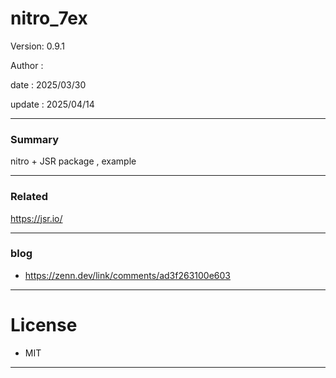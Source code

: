 # nitro_7ex

 Version: 0.9.1

 Author  : 

 date    : 2025/03/30 

 update  : 2025/04/14

***
### Summary

nitro + JSR package , example

***
### Related
https://jsr.io/

***
### blog
* https://zenn.dev/link/comments/ad3f263100e603

***
# License

* MIT

***
